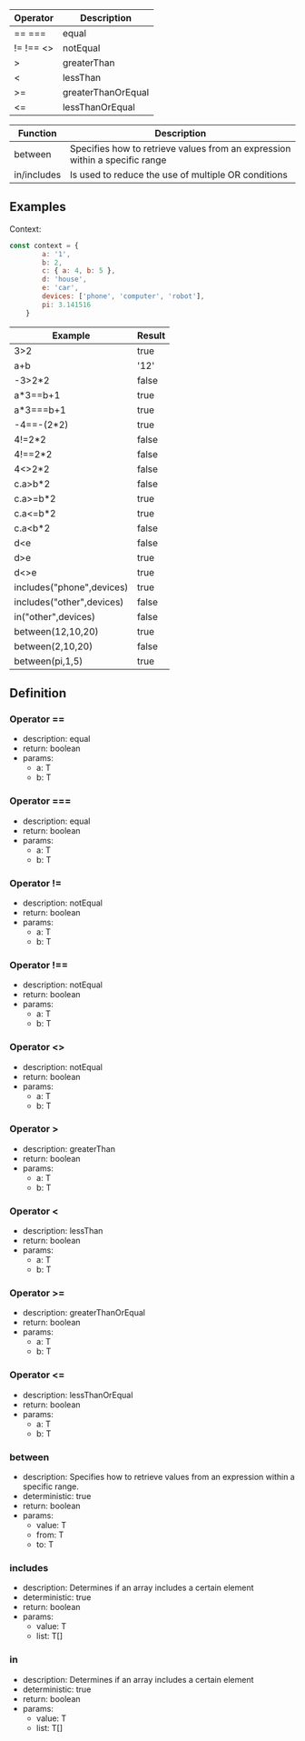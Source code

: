 |Operator    		|Description        |
|---------------|-------------------|
|==  ===			 	|equal							|
|!=  !== <> 		|notEqual						|
|>							|greaterThan				|
|<							|lessThan						|
|>=							|greaterThanOrEqual	|
|<=							|lessThanOrEqual		|

|Function 		|Description                                   																|
|-------------|-----------------------------------------------------------------------------|
|between			|Specifies how to retrieve values from an expression within a specific range	|
|in/includes	|Is used to reduce the use of multiple OR conditions													|

## Examples

Context:

```js
const context = {
		a: '1',
		b: 2,
		c: { a: 4, b: 5 },
		d: 'house',
		e: 'car',
		devices: ['phone', 'computer', 'robot'],
		pi: 3.141516
	}
```

| Example         						| Result 			|
|-----------------------------|-------------|
|3>2													|true					|
|a+b													|'12'					|
|-3>2*2												|false				|
|a*3==b+1											|true					|
|a*3===b+1										|true					|
|-4==-(2*2)										|true					|
|4!=2*2												|false				|
|4!==2*2											|false				|
|4<>2*2												|false				|
|c.a>b*2											|false				|
|c.a>=b*2											|true					|
|c.a<=b*2											|true					|
|c.a<b*2											|false				|
|d<e													|false				|
|d>e													|true					|
|d<>e													|true					|
|includes("phone",devices)		|true					|
|includes("other",devices)		|false				|
|in("other",devices)					|false				|
|between(12,10,20)						|true					|
|between(2,10,20)							|false				|
|between(pi,1,5)							|true					|

## Definition

### Operator ==

- description: equal
- return: boolean
- params:
	- a: T
	- b: T

### Operator ===

- description: equal
- return: boolean
- params:
	- a: T
	- b: T

### Operator !=

- description: notEqual
- return: boolean
- params:
	- a: T
	- b: T

### Operator !==

- description: notEqual
- return: boolean
- params:
	- a: T
	- b: T

### Operator <>

- description: notEqual
- return: boolean
- params:
	- a: T
	- b: T

### Operator >

- description: greaterThan
- return: boolean
- params:
	- a: T
	- b: T

### Operator <

- description: lessThan
- return: boolean
- params:
	- a: T
	- b: T

### Operator >=

- description: greaterThanOrEqual
- return: boolean
- params:
	- a: T
	- b: T

### Operator <=

- description: lessThanOrEqual
- return: boolean
- params:
	- a: T
	- b: T

### between

- description: Specifies how to retrieve values from an expression within a specific range.
- deterministic: true
- return: boolean
- params:
	- value: T
	- from: T
	- to: T

### includes

- description: Determines if an array includes a certain element
- deterministic: true
- return: boolean
- params:
	- value: T
	- list: T[]

### in

- description: Determines if an array includes a certain element
- deterministic: true
- return: boolean
- params:
	- value: T
	- list: T[]
